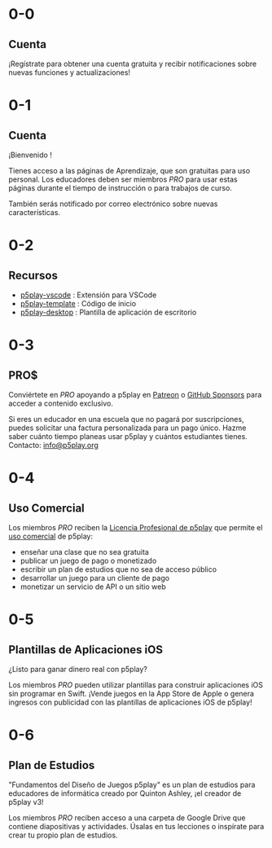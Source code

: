 # 0-0

## Cuenta

¡Regístrate para obtener una cuenta gratuita y recibir notificaciones sobre nuevas funciones y actualizaciones!

# 0-1

## Cuenta

¡Bienvenido <span id="username"></span>!

Tienes acceso a las páginas de Aprendizaje, que son gratuitas para uso personal. Los educadores deben ser miembros _PRO_ para usar estas páginas durante el tiempo de instrucción o para trabajos de curso.

También serás notificado por correo electrónico sobre nuevas características.

# 0-2

## Recursos

- [p5play-vscode](https://github.com/quinton-ashley/p5play-vscode) : Extensión para VSCode
- [p5play-template](https://github.com/quinton-ashley/p5play-template) : Código de inicio
- [p5play-desktop](https://github.com/quinton-ashley/p5play-desktop) : Plantilla de aplicación de escritorio

# 0-3

## PRO$

Conviértete en _PRO_ apoyando a p5play en [Patreon](https://www.patreon.com/p5play) o [GitHub Sponsors](https://github.com/sponsors/quinton-ashley) para acceder a contenido exclusivo.

Si eres un educador en una escuela que no pagará por suscripciones, puedes solicitar una factura personalizada para un pago único. Hazme saber cuánto tiempo planeas usar p5play y cuántos estudiantes tienes. Contacto: [info@p5play.org](mailto:info@p5play.org)

# 0-4

## Uso Comercial

Los miembros _PRO_ reciben la [Licencia Profesional de p5play](https://github.com/quinton-ashley/p5play-web/blob/main/pro/LICENSE.md) que permite el [uso comercial](https://github.com/quinton-ashley/p5play-web/blob/main/LICENSING.md) de p5play:

- enseñar una clase que no sea gratuita
- publicar un juego de pago o monetizado
- escribir un plan de estudios que no sea de acceso público
- desarrollar un juego para un cliente de pago
- monetizar un servicio de API o un sitio web

# 0-5

## Plantillas de Aplicaciones iOS

¿Listo para ganar dinero real con p5play?

Los miembros _PRO_ pueden utilizar plantillas para construir aplicaciones iOS sin programar en Swift. ¡Vende juegos en la App Store de Apple o genera ingresos con publicidad con las plantillas de aplicaciones iOS de p5play!

# 0-6

## Plan de Estudios

"Fundamentos del Diseño de Juegos p5play" es un plan de estudios para educadores de informática creado por Quinton Ashley, ¡el creador de p5play v3!

Los miembros _PRO_ reciben acceso a una carpeta de Google Drive que contiene diapositivas y actividades. Úsalas en tus lecciones o inspírate para crear tu propio plan de estudios.
